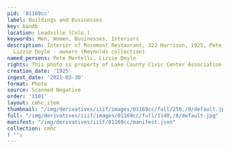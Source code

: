 ```yaml
---
pid: '01169cc'
label: Buildings and Businesses
key: bandb
location: Leadville (Colo.)
keywords: Men, Women, Businesses, Interiors
description: Interior of Rosemont Restaurant, 322 Harrison, 1925, Pete Martelli &
  Lizzie Doyle - owners (Reynolds collection)
named_persons: Pete Martelli, Lizzie Doyle
rights: This photo is property of Lake County Civic Center Association.
creation_date: '1925'
ingest_date: '2021-03-30'
format: Photo
source: Scanned Negative
order: '1101'
layout: cmhc_item
thumbnail: "/img/derivatives/iiif/images/01169cc/full/250,/0/default.jpg"
full: "/img/derivatives/iiif/images/01169cc/full/1140,/0/default.jpg"
manifest: "/img/derivatives/iiif/01169cc/manifest.json"
collection: cmhc
! '': 
---
```


